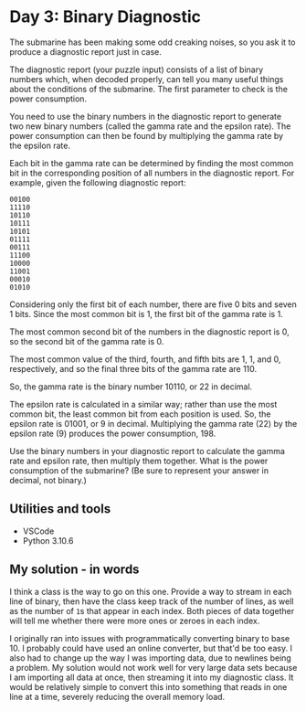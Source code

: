 # Day 3: Binary Diagnostic

The submarine has been making some odd creaking noises, so you ask it to produce a diagnostic report just in case.

The diagnostic report (your puzzle input) consists of a list of binary numbers which, when decoded properly, can tell you many useful things about the conditions of the submarine. The first parameter to check is the power consumption.

You need to use the binary numbers in the diagnostic report to generate two new binary numbers (called the gamma rate and the epsilon rate). The power consumption can then be found by multiplying the gamma rate by the epsilon rate.

Each bit in the gamma rate can be determined by finding the most common bit in the corresponding position of all numbers in the diagnostic report. For example, given the following diagnostic report:

```text
00100
11110
10110
10111
10101
01111
00111
11100
10000
11001
00010
01010
```

Considering only the first bit of each number, there are five 0 bits and seven 1 bits. Since the most common bit is 1, the first bit of the gamma rate is 1.

The most common second bit of the numbers in the diagnostic report is 0, so the second bit of the gamma rate is 0.

The most common value of the third, fourth, and fifth bits are 1, 1, and 0, respectively, and so the final three bits of the gamma rate are 110.

So, the gamma rate is the binary number 10110, or 22 in decimal.

The epsilon rate is calculated in a similar way; rather than use the most common bit, the least common bit from each position is used. So, the epsilon rate is 01001, or 9 in decimal. Multiplying the gamma rate (22) by the epsilon rate (9) produces the power consumption, 198.

Use the binary numbers in your diagnostic report to calculate the gamma rate and epsilon rate, then multiply them together. What is the power consumption of the submarine? (Be sure to represent your answer in decimal, not binary.)

## Utilities and tools

- VSCode
- Python 3.10.6

## My solution - in words

I think a class is the way to go on this one. Provide a way to stream in each line of binary, then have the class keep track of the number of lines, as well as the number of `1`s that appear in each index. Both pieces of data together will tell me whether there were more ones or zeroes in each index.

I originally ran into issues with programmatically converting binary to base 10. I probably could have used an online converter, but that'd be too easy. I also had to change up the way I was importing data, due to newlines being a problem. My solution would not work well for very large data sets because I am importing all data at once, then streaming it into my diagnostic class. It would be relatively simple to convert this into something that reads in one line at a time, severely reducing the overall memory load.

